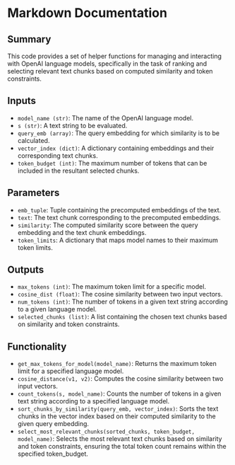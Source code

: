 # Markdown Documentation

## Summary
This code provides a set of helper functions for managing and interacting with OpenAI language models, specifically in the task of ranking and selecting relevant text chunks based on computed similarity and token constraints.

## Inputs
- `model_name (str)`: The name of the OpenAI language model.
- `s (str)`: A text string to be evaluated.
- `query_emb (array)`: The query embedding for which similarity is to be calculated.
- `vector_index (dict)`: A dictionary containing embeddings and their corresponding text chunks.
- `token_budget (int)`: The maximum number of tokens that can be included in the resultant selected chunks.

## Parameters
- `emb_tuple`: Tuple containing the precomputed embeddings of the text.
- `text`: The text chunk corresponding to the precomputed embeddings.
- `similarity`: The computed similarity score between the query embedding and the text chunk embeddings.
- `token_limits`: A dictionary that maps model names to their maximum token limits.

## Outputs
- `max_tokens (int)`: The maximum token limit for a specific model.
- `cosine_dist (float)`: The cosine similarity between two input vectors.
- `num_tokens (int)`: The number of tokens in a given text string according to a given language model.
- `selected_chunks (list)`: A list containing the chosen text chunks based on similarity and token constraints.

## Functionality
- `get_max_tokens_for_model(model_name)`: Returns the maximum token limit for a specified language model.
- `cosine_distance(v1, v2)`: Computes the cosine similarity between two input vectors.
- `count_tokens(s, model_name)`: Counts the number of tokens in a given text string according to a specified language model.
- `sort_chunks_by_similarity(query_emb, vector_index)`: Sorts the text chunks in the vector index based on their computed similarity to the given query embedding.
- `select_most_relevant_chunks(sorted_chunks, token_budget, model_name)`: Selects the most relevant text chunks based on similarity and token constraints, ensuring the total token count remains within the specified token_budget.